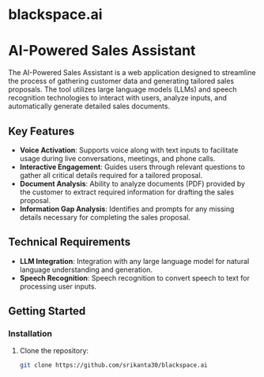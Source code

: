 # blackspace.ai

# AI-Powered Sales Assistant

The AI-Powered Sales Assistant is a web application designed to streamline the process of gathering customer data and generating tailored sales proposals. The tool utilizes large language models (LLMs) and speech recognition technologies to interact with users, analyze inputs, and automatically generate detailed sales documents.

## Key Features

- **Voice Activation**: Supports voice along with text inputs to facilitate usage during live conversations, meetings, and phone calls.
- **Interactive Engagement**: Guides users through relevant questions to gather all critical details required for a tailored proposal.
- **Document Analysis**: Ability to analyze documents (PDF) provided by the customer to extract required information for drafting the sales proposal.
- **Information Gap Analysis**: Identifies and prompts for any missing details necessary for completing the sales proposal.

## Technical Requirements

- **LLM Integration**: Integration with any large language model for natural language understanding and generation.
- **Speech Recognition**: Speech recognition to convert speech to text for processing user inputs.

## Getting Started

### Installation

1. Clone the repository:

   ```bash
   git clone https://github.com/srikanta30/blackspace.ai
